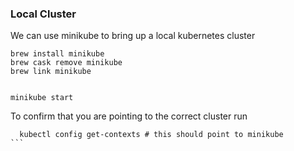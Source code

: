 ### Local Cluster

We can use minikube to bring up a local kubernetes cluster

```
brew install minikube
brew cask remove minikube
brew link minikube


minikube start
```
To confirm that you are pointing to the correct cluster run

````
  kubectl config get-contexts # this should point to minikube
```
